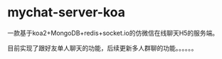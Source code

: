 # mychat-server-koa
一款基于koa2+MongoDB+redis+socket.io的仿微信在线聊天H5的服务端。

目前实现了跟好友单人聊天的功能，后续更新多人群聊的功能。。。。。。
